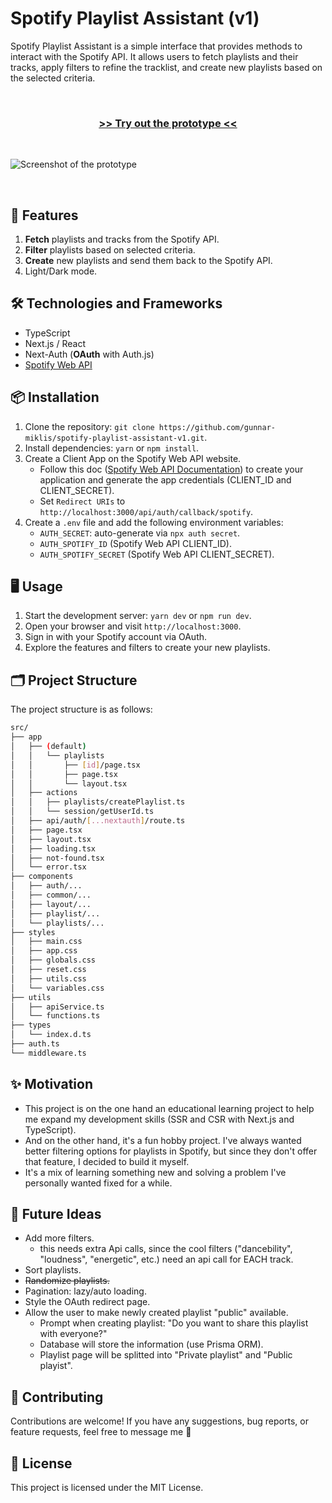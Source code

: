 # Spotify Playlist Assistant (v1)

Spotify Playlist Assistant is a simple interface that provides methods to interact with the Spotify API. It allows users to fetch playlists and their tracks, apply filters to refine the tracklist, and create new playlists based on the selected criteria.

&nbsp;

<div align='center'>

### [**>> Try out the prototype <<**](https://spotify-playlist-assistant.vercel.app/)

</div>

&nbsp;

![Screenshot of the prototype](https://res.cloudinary.com/dyrcsywk9/image/upload/v1728660476/spotify-playlist-assistant-v0-laptop.webp)

&nbsp;

## 🚀 Features

1. **Fetch** playlists and tracks from the Spotify API.
2. **Filter** playlists based on selected criteria.
3. **Create** new playlists and send them back to the Spotify API.
4. Light/Dark mode.

## 🛠️ Technologies and Frameworks

- TypeScript
- Next.js / React
- Next-Auth (**OAuth** with Auth.js)
- [Spotify Web API](https://developer.spotify.com/documentation/web-api)

## 📦 Installation

1. Clone the repository: `git clone https://github.com/gunnar-miklis/spotify-playlist-assistant-v1.git`.
2. Install dependencies: `yarn` or `npm install`.
3. Create a Client App on the Spotify Web API website.
    - Follow this doc ([Spotify Web API Documentation](https://developer.spotify.com/documentation/web-api/concepts/apps)) to create your application and generate the app credentials (CLIENT_ID and CLIENT_SECRET).
    - Set `Redirect URIs` to `http://localhost:3000/api/auth/callback/spotify`.
4. Create a `.env` file and add the following environment variables:
    - `AUTH_SECRET`: auto-generate via `npx auth secret`.
    - `AUTH_SPOTIFY_ID` (Spotify Web API CLIENT_ID).
    - `AUTH_SPOTIFY_SECRET` (Spotify Web API CLIENT_SECRET).

## 🖥️ Usage

1. Start the development server: `yarn dev` or `npm run dev`.
2. Open your browser and visit `http://localhost:3000`.
3. Sign in with your Spotify account via OAuth.
4. Explore the features and filters to create your new playlists.

## 🗂️ Project Structure

The project structure is as follows:

```bash
src/
├── app
│   ├── (default)
│   │   └── playlists
│   │       ├── [id]/page.tsx
│   │       ├── page.tsx
│   │       └── layout.tsx
│   ├── actions
│   │   ├── playlists/createPlaylist.ts
│   │   └── session/getUserId.ts
│   ├── api/auth/[...nextauth]/route.ts
│   ├── page.tsx
│   ├── layout.tsx
│   ├── loading.tsx
│   ├── not-found.tsx
│   └── error.tsx
├── components
│   ├── auth/...
│   ├── common/...
│   ├── layout/...
│   ├── playlist/...
│   └── playlists/...
├── styles
│   ├── main.css
│   ├── app.css
│   ├── globals.css
│   ├── reset.css
│   ├── utils.css
│   └── variables.css
├── utils
│   ├── apiService.ts
│   └── functions.ts
├── types
│   └── index.d.ts
├── auth.ts
└── middleware.ts
```

## ✨ Motivation

- This project is on the one hand an educational learning project to help me expand my development skills (SSR and CSR with Next.js and TypeScript).
- And on the other hand, it's a fun hobby project. I've always wanted better filtering options for playlists in Spotify, but since they don't offer that feature, I decided to build it myself.
- It's a mix of learning something new and solving a problem I've personally wanted fixed for a while.

## 💭 Future Ideas

- Add more filters.
  - this needs extra Api calls, since the cool filters ("dancebility", "loudness", "energetic", etc.) need an api call for EACH track.
- Sort playlists.
- ~~Randomize playlists.~~
- Pagination: lazy/auto loading.
- Style the OAuth redirect page.
- Allow the user to make newly created playlist "public" available.
  - Prompt when creating playlist: "Do you want to share this playlist with everyone?"
  - Database will store the information (use Prisma ORM).
  - Playlist page will be splitted into "Private playlist" and "Public playist".

## 🤝 Contributing

Contributions are welcome! If you have any suggestions, bug reports, or feature requests, feel free to message me 🙂

## 📜 License

This project is licensed under the MIT License.
